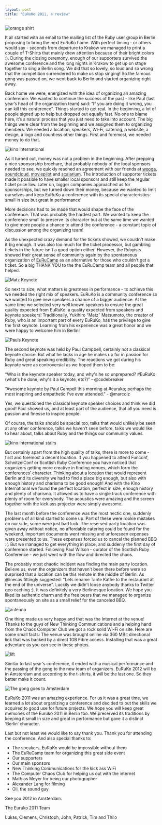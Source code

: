 ```yaml
---
layout: post
title: "EuRuKo 2011, a review"
---
```


![orange shirt](/images/tshirt-logo.jpg)

It all started with an email to the mailing list of the Ruby user group in Berlin proposing to bring the next EuRuKo home. With perfect timing - or others would say - seconds from departure to Krakow we managed to print a couple of T-Shirts that mainly drew attention because of their bright colors :). During the closing ceremony, enough of our supporters survived the awesome conference and the long nights in Krakow to get up on stage together to sing a Berlin song. We did that so lovely, so loud and so wrong that the competition surrendered to make us stop singing! So the famous gong was passed on, we went back to Berlin and started organizing right away.

Back home we were, energized with the idea of organizing an amazing conference. We wanted to continue the success of the past - like Paul (last year’s head of the organization team) said: “If you are doing it wrong, you can kill this conference”. Things started to get real. In the beginning, a lot of people signed up to help but dropped out equally fast. No one to blame here, it’s a natural process that you just need to take into account. The big things were clear from the beginning and we assigned them to organizing members. We needed a location, speakers, Wi-Fi, catering, a website, a design, a logo and countless other things. First and foremost, we needed money to do that.

![kino international](/images/cinema_entrance.jpg)

As it turned out, money was not a problem in the beginning. After prepping a nice sponsorship brochure, that probably nobody of the local sponsors needed to see, we quickly reached an agreement with our friends at [wooga](http://wooga.com),  [soundcloud](http://www.soundcloud.com), [moviepilot](http://www.moviepilot.de) and [scalarium](http://scalarium.com). The introduction of supporter tickets made it possible to have smaller local sponsors and still keep the regular ticket price low. Later on, bigger companies approached us for sponsorships, but we turned down their money, because we wanted to limit ourselves and keep EuRuKo a conference with its special characteristics: small in size but great in performance!

More decisions had to be made that would shape the face of the conference. That was probably the hardest part. We wanted to keep the conference small to preserve its character but at the same time we wanted to give more people a chance to attend the conference - a constant topic of discussion among the organizing team!

As the unexpected crazy demand for the tickets showed, we couldn't make it big enough. It was also too much for the ticket processor, but gambling tickets in the future isn't a good option either. However, the Rubyists showed their great sense of community again by the spontaneous organization of [EuRuCamp](http://eurucamp.org/) as an alternative for those who couldn't get a ticket. So a big THANK YOU to the the EuRuCamp team and all people that helped.

![Matz Keynote](/images/matz_keynote.jpg)

So next to size, what matters is greatness in performance - to achieve this we needed the right mix of speakers. EuRuKo is a community conference so we wanted to give new speakers a chance of a bigger audience. At the same time we selected very well known speakers to ensure the great quality expected from EuRuKo: a quality expected from speakers and keynote speakers! Traditionally, Yukihiro “Matz” Matsumoto, the creator of Ruby, who is an important part of every EuRuKo, has the privilege to give the first keynote. Learning from his experience was a great honor and we were happy to welcome him in Berlin!

![Pauls Keynote](/images/paul_keynote.jpg)

The second keynote was held by Paul Campbell, certainly not a classical keynote choice: But what he lacks in age he makes up for in passion for Ruby and great speaking credibility. The reactions we got during his keynote were as controversial as we hoped them to be:

“Who is the keynote speaker today, and why's he so unprepared? #EuRuKo (what's he done, why's it a keynote, etc?)” - @codebreaker

“Awesome keynote by Paul Campell this morning at #euruko; perhaps the most inspiring and empathetic I've ever attended." - @marcolz

Yes, we questioned the classical keynote speaker choices and think we did good! Paul showed us, and at least part of the audience, that all you need is passion and finesse to inspire people.

Of course, the talks should be special too, talks that would unlikely be seen at any other conference, talks we haven’t seen before, talks we would like to hear about, talks about Ruby and the things our community values. 


![kino international stairs](/images/cinema_stairs.jpg)

But certainly apart from the high quality of talks, there is more to come - first and foremost a decent location. If you happened to attend Funconf, SchnitzelConf or Scottish Ruby Conference you have noticed that organizers getting more creative in finding venues, which form the conferences’ character. Thinking about a location that would represent Berlin and its diversity we had to find a place big enough, but also with enough history and charisma to be good enough! And with the Kino International we found the perfect location, perfect in size, enough history and plenty of charisma. It allowed us to have a single track conference with plenty of room for everybody. The acoustics were amazing and the screen together with the kick ass projector were simply awesome.

The last month before the conference was the most hectic one, suddenly problems of all kind started to come up. Part of these were rookie mistakes on our side, some were just bad luck. The reserved party location was given away without notice, no affordable catering could be found for the weekend, important documents went missing and unforeseen expenses were presented to us. These expenses forced us to cancel the planned BBQ :(. But we managed to get everything in place, and suddenly the first day of conference started. Following Paul Wilson - curator of the Scottish Ruby Conference - we just went with the flow and directed the chaos.

The probably most chaotic incident was finding the main party location. Believe us, even the organizers that haven't been there before were so surprised that a location can be this remote in the middle of Berlin. As @inecas fittingly suggested: "Lets rename Tante Kathe to the restaurant at the end of the universe". Luckily we didn't loose anybody thanks to Twitter geo caching :). It was definitely a very Berlinesque location. We hope you liked its authentic charm and the free beers that we managed to organize spontaneously on site as a small relief for the canceled BBQ.

![antenna](/images/antenna.jpg)

One thing made us very happy and that was the Internet at the venue! Thanks to the guys of New Thinking Communications and a helping hand from the Chaos Computer Club we got a rock solid Wi-Fi on site. Here are some small facts: The venue was brought online via 360 MBit directional link that was backed by a direct 1GB Fibre access. Installing that was a great adventure as you can see in these photos.


![lift](/images/ruby_song.jpg)

Similar to last year's conference, it ended with a musical performance and the passing of the gong to the new team of organizers. EuRuKo 2012 will be in Amsterdam and according to the t-shirts, it will be the last one. So they better make it count.

![The gong goes to Amsterdam](/images/gong_amsterdam.jpg)

EuRuKo 2011 was an amazing experience. For us it was a great time, we learned a lot about organizing a conference and decided to put the skills we acquired to good use for future projects.
We hope you will keep great memories of the Euruko 2011 in Berlin too. We preserved its traditions by keeping it small in size and great in performance but gave it a distinct ‘Berlin’ character. 

Last but not least we would like to say thank you. Thank you for attending the conference. And also special thanks to:

* The speakers, EuRuKo would be impossible without them
* The EuRuCamp team for organizing this great side event
* Our supporters
* Our main sponsors
* New Thinking Communications for the kick ass WiFi
* The Computer Chaos Club for helping us out with the internet
* Mathias Meyer for being our photographer
* Alexander Lang for filming
* Oli, the sound guy

See you 2012 in Amsterdam.

The Euruko 2011 Team

Lukas, Clemens, Christoph, John, Patrick, Tim and Thilo